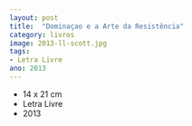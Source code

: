 ```yaml
---
layout: post
title:  "Dominaçao e a Arte da Resistência"
category: livros
image: 2013-ll-scott.jpg
tags:
- Letra Livre
ano: 2013
---
```


- 14 x 21 cm
- Letra Livre
- 2013

